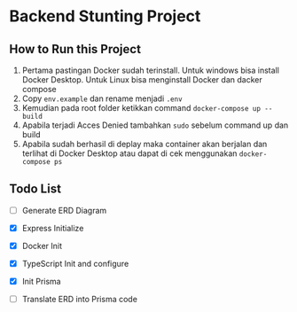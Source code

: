 # Backend Stunting Project

## **How to Run this Project**

1. Pertama pastingan Docker sudah terinstall. Untuk windows bisa install Docker Desktop. Untuk Linux bisa menginstall Docker dan dacker compose
2. Copy `env.example` dan rename menjadi `.env`
3. Kemudian pada root folder ketikkan command `docker-compose up --build`
4. Apabila terjadi Acces Denied tambahkan `sudo` sebelum command up dan build
5. Apabila sudah berhasil di deplay maka container akan berjalan dan terlihat di Docker Desktop atau dapat di cek menggunakan `docker-compose ps`

## **Todo List**

- [ ] Generate ERD Diagram
- [X] Express Initialize
- [X] Docker Init
- [X] TypeScript Init and configure
- [X] Init Prisma
- [ ] Translate ERD into Prisma code

